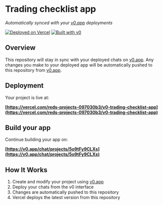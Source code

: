 # Trading checklist app

*Automatically synced with your [v0.app](https://v0.app) deployments*

[![Deployed on Vercel](https://img.shields.io/badge/Deployed%20on-Vercel-black?style=for-the-badge&logo=vercel)](https://vercel.com/reds-projects-097030b3/v0-trading-checklist-app)
[![Built with v0](https://img.shields.io/badge/Built%20with-v0.app-black?style=for-the-badge)](https://v0.app/chat/projects/5o9tFy9CLXs)

## Overview

This repository will stay in sync with your deployed chats on [v0.app](https://v0.app).
Any changes you make to your deployed app will be automatically pushed to this repository from [v0.app](https://v0.app).

## Deployment

Your project is live at:

**[https://vercel.com/reds-projects-097030b3/v0-trading-checklist-app](https://vercel.com/reds-projects-097030b3/v0-trading-checklist-app)**

## Build your app

Continue building your app on:

**[https://v0.app/chat/projects/5o9tFy9CLXs](https://v0.app/chat/projects/5o9tFy9CLXs)**

## How It Works

1. Create and modify your project using [v0.app](https://v0.app)
2. Deploy your chats from the v0 interface
3. Changes are automatically pushed to this repository
4. Vercel deploys the latest version from this repository
